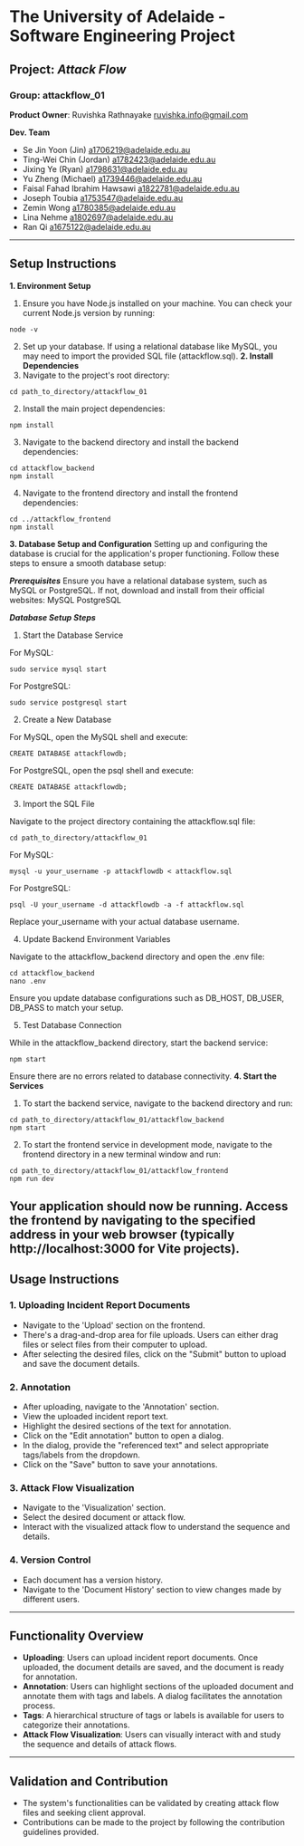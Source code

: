 # The University of Adelaide - Software Engineering Project
## Project: *Attack Flow*
### Group: attackflow_01 
**Product Owner**: Ruvishka Rathnayake ruvishka.info@gmail.com

**Dev. Team**
- Se Jin Yoon (Jin) a1706219@adelaide.edu.au
- Ting-Wei Chin (Jordan) a1782423@adelaide.edu.au
- Jixing Ye (Ryan) a1798631@adelaide.edu.au
- Yu Zheng (Michael) a1739446@adelaide.edu.au
- Faisal Fahad Ibrahim Hawsawi a1822781@adelaide.edu.au
- Joseph Toubia a1753547@adelaide.edu.au
- Zemin Wong a1780385@adelaide.edu.au
- Lina Nehme a1802697@adelaide.edu.au
- Ran Qi a1675122@adelaide.edu.au

---

## Setup Instructions
**1. Environment Setup**
1. Ensure you have Node.js installed on your machine. You can check your current Node.js version by running:
```
node -v
```
2. Set up your database. If using a relational database like MySQL, you may need to import the provided SQL file (attackflow.sql).
**2. Install Dependencies**
1. Navigate to the project's root directory:
```
cd path_to_directory/attackflow_01
```
2. Install the main project dependencies:
```
npm install
```
3. Navigate to the backend directory and install the backend dependencies:
```
cd attackflow_backend
npm install
```
4. Navigate to the frontend directory and install the frontend dependencies:
```
cd ../attackflow_frontend
npm install
```
**3. Database Setup and Configuration**
Setting up and configuring the database is crucial for the application's proper functioning. Follow these steps to ensure a smooth database setup:

***Prerequisites***
Ensure you have a relational database system, such as MySQL or PostgreSQL. If not, download and install from their official websites:
MySQL
PostgreSQL

***Database Setup Steps***
1. Start the Database Service

For MySQL:
```
sudo service mysql start
```

For PostgreSQL:
```
sudo service postgresql start
```

2. Create a New Database

For MySQL, open the MySQL shell and execute:
```
CREATE DATABASE attackflowdb;
```

For PostgreSQL, open the psql shell and execute:
```
CREATE DATABASE attackflowdb;
```

3. Import the SQL File

Navigate to the project directory containing the attackflow.sql file:
```
cd path_to_directory/attackflow_01
```

For MySQL:
```
mysql -u your_username -p attackflowdb < attackflow.sql
```

For PostgreSQL:
```
psql -U your_username -d attackflowdb -a -f attackflow.sql
```

Replace your_username with your actual database username.

4. Update Backend Environment Variables

Navigate to the attackflow_backend directory and open the .env file:
```
cd attackflow_backend
nano .env
```

Ensure you update database configurations such as DB_HOST, DB_USER, DB_PASS to match your setup.

5. Test Database Connection

While in the attackflow_backend directory, start the backend service:
```
npm start
```

Ensure there are no errors related to database connectivity.
**4. Start the Services**
1. To start the backend service, navigate to the backend directory and run:
```
cd path_to_directory/attackflow_01/attackflow_backend
npm start
```
2. To start the frontend service in development mode, navigate to the frontend directory in a new terminal window and run:
```
cd path_to_directory/attackflow_01/attackflow_frontend
npm run dev
```
Your application should now be running. Access the frontend by navigating to the specified address in your web browser (typically http://localhost:3000 for Vite projects).
---

## Usage Instructions

### 1. Uploading Incident Report Documents
- Navigate to the 'Upload' section on the frontend.
- There's a drag-and-drop area for file uploads. Users can either drag files or select files from their computer to upload.
- After selecting the desired files, click on the "Submit" button to upload and save the document details.

### 2. Annotation
- After uploading, navigate to the 'Annotation' section.
- View the uploaded incident report text.
- Highlight the desired sections of the text for annotation.
- Click on the "Edit annotation" button to open a dialog.
- In the dialog, provide the "referenced text" and select appropriate tags/labels from the dropdown.
- Click on the "Save" button to save your annotations.

### 3. Attack Flow Visualization
- Navigate to the 'Visualization' section.
- Select the desired document or attack flow.
- Interact with the visualized attack flow to understand the sequence and details.

### 4. Version Control
- Each document has a version history.
- Navigate to the 'Document History' section to view changes made by different users.

---

## Functionality Overview
- **Uploading**: Users can upload incident report documents. Once uploaded, the document details are saved, and the document is ready for annotation.
- **Annotation**: Users can highlight sections of the uploaded document and annotate them with tags and labels. A dialog facilitates the annotation process.
- **Tags**: A hierarchical structure of tags or labels is available for users to categorize their annotations.
- **Attack Flow Visualization**: Users can visually interact with and study the sequence and details of attack flows.

---

## Validation and Contribution
- The system's functionalities can be validated by creating attack flow files and seeking client approval.
- Contributions can be made to the project by following the contribution guidelines provided.